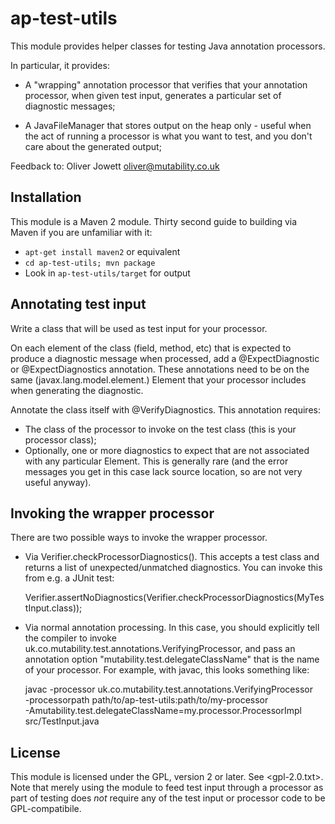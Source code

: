 ap-test-utils
=============

This module provides helper classes for testing Java annotation processors.

In particular, it provides:

 * A "wrapping" annotation processor that verifies that your annotation
   processor, when given test input, generates a particular set of diagnostic
   messages;

 * A JavaFileManager that stores output on the heap only - useful when the
   act of running a processor is what you want to test, and you don't care
   about the generated output;

Feedback to: Oliver Jowett <oliver@mutability.co.uk>


Installation
------------

This module is a Maven 2 module.
Thirty second guide to building via Maven if you are unfamiliar with it:

 * `apt-get install maven2` or equivalent
 * `cd ap-test-utils; mvn package`
 * Look in `ap-test-utils/target` for output

Annotating test input
---------------------

Write a class that will be used as test input for your processor.

On each element of the class (field, method, etc) that is expected
to produce a diagnostic message when processed, add a
@ExpectDiagnostic or @ExpectDiagnostics annotation. These annotations need
to be on the same (javax.lang.model.element.) Element that your processor
includes when generating the diagnostic.

Annotate the class itself with @VerifyDiagnostics. This annotation requires:

 * The class of the processor to invoke on the test class (this is your
   processor class);
 * Optionally, one or more diagnostics to expect that are not associated with
   any particular Element. This is generally rare (and the error messages
   you get in this case lack source location, so are not very useful anyway).

Invoking the wrapper processor
------------------------------

There are two possible ways to invoke the wrapper processor.

 * Via Verifier.checkProcessorDiagnostics(). This accepts a test class and
   returns a list of unexpected/unmatched diagnostics. You can invoke this from
   e.g. a JUnit test:

      Verifier.assertNoDiagnostics(Verifier.checkProcessorDiagnostics(MyTestInput.class));

 * Via normal annotation processing. In this case, you should explicitly tell
   the compiler to invoke uk.co.mutability.test.annotations.VerifyingProcessor,
   and pass an annotation option "mutability.test.delegateClassName" that is
   the name of your processor. For example, with javac, this looks something
   like:

      javac -processor uk.co.mutability.test.annotations.VerifyingProcessor \
            -processorpath path/to/ap-test-utils:path/to/my-processor \
            -Amutability.test.delegateClassName=my.processor.ProcessorImpl \
            src/TestInput.java

License
-------

This module is licensed under the GPL, version 2 or later. See
<gpl-2.0.txt>. Note that merely using the module to feed test
input through a processor as part of testing does *not*
require any of the test input or processor code to be GPL-compatibile.

